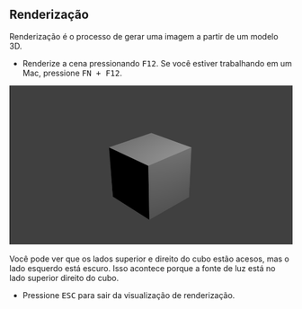 ## Renderização

Renderização é o processo de gerar uma imagem a partir de um modelo 3D.

+ Renderize a cena pressionando <kbd>F12</kbd>. Se você estiver trabalhando em um Mac, pressione <kbd>FN + F12</kbd>.

![Imagem renderizada](images/render.png)

Você pode ver que os lados superior e direito do cubo estão acesos, mas o lado esquerdo está escuro. Isso acontece porque a fonte de luz está no lado superior direito do cubo.

+ Pressione <kbd>ESC</kbd> para sair da visualização de renderização.